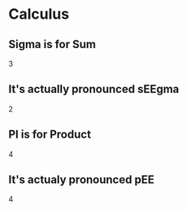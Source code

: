 # Calculus
## Sigma is for Sum
3

## It's actually pronounced sEEgma
2

## PI is for Product
4

## It's actualy pronounced pEE
4



